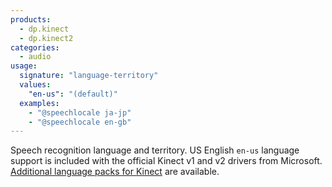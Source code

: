 ```yaml
---
products:
  - dp.kinect
  - dp.kinect2
categories:
  - audio
usage:
  signature: "language-territory"
  values:
    "en-us": "(default)"
  examples:
    - "@speechlocale ja-jp"
    - "@speechlocale en-gb"
---
```


Speech recognition language and territory. US English `en-us` language support
is included with the official Kinect v1 and v2 drivers from Microsoft.
[Additional language packs for Kinect](http://go.microsoft.com/fwlink/?LinkID=248679)
are available.
